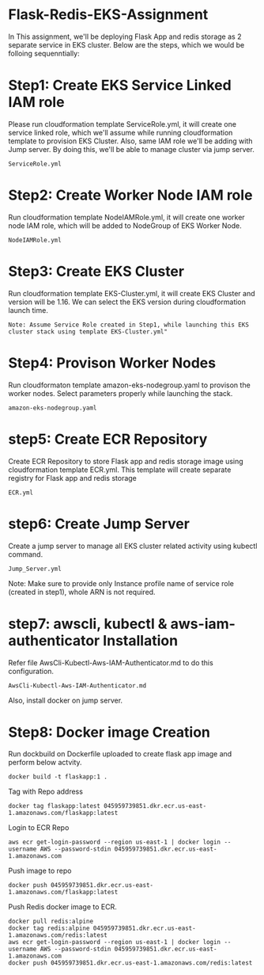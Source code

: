 # Flask-Redis-EKS-Assignment

In This assignment, we'll be deploying Flask App and redis storage as 2 separate service in EKS cluster.
Below are the steps, which we would be folloing sequenntially:

Step1: Create EKS Service Linked IAM role
========================================

Please run cloudformation template ServiceRole.yml, it will create one service linked role, which we'll assume while running cloudformation template to provision EKS Cluster.
Also, same IAM role we'll be adding with Jump server. By doing this, we'll be able to manage cluster via jump server.

```
ServiceRole.yml
```
Step2: Create Worker Node IAM role
=================================

Run cloudformation template NodeIAMRole.yml, it will create one worker node IAM role, which will be added to NodeGroup of EKS Worker Node.
```
NodeIAMRole.yml
```
Step3: Create EKS Cluster
=========================

Run cloudformation template EKS-Cluster.yml, it will create EKS Cluster and version will be 1.16. We can select the EKS version during cloudformation launch time.
```
Note: Assume Service Role created in Step1, while launching this EKS cluster stack using template EKS-Cluster.yml"
```
Step4: Provison Worker Nodes
============================
Run cloudformaton template amazon-eks-nodegroup.yaml to provison the worker nodes. Select parameters properly while launching the stack.
```
amazon-eks-nodegroup.yaml
```
step5: Create ECR Repository
============================

Create ECR Repository to store Flask app and redis storage image using cloudformation template ECR.yml. This template will create separate registry for Flask app and redis storage
```
ECR.yml
```
step6: Create Jump Server 
==========================

Create a jump server to manage all EKS cluster related activity using kubectl command.
```
Jump_Server.yml
```
Note: Make sure to provide only Instance profile name of service role (created in step1), whole ARN is not required.

step7: awscli, kubectl & aws-iam-authenticator Installation 
==========================================================

Refer file AwsCli-Kubectl-Aws-IAM-Authenticator.md to do this configuration.
```
AwsCli-Kubectl-Aws-IAM-Authenticator.md
```
Also, install docker on jump server. 

Step8: Docker image Creation
============================

Run dockbuild on Dockerfile uploaded to create flask app image and perform below actvity.
```
docker build -t flaskapp:1 .
```
Tag with Repo address
```
docker tag flaskapp:latest 045959739851.dkr.ecr.us-east-1.amazonaws.com/flaskapp:latest
```
Login to ECR Repo
```
aws ecr get-login-password --region us-east-1 | docker login --username AWS --password-stdin 045959739851.dkr.ecr.us-east-1.amazonaws.com
```
Push image to repo
```
docker push 045959739851.dkr.ecr.us-east-1.amazonaws.com/flaskapp:latest
```
Push Redis docker image to ECR.
```
docker pull redis:alpine
docker tag redis:alpine 045959739851.dkr.ecr.us-east-1.amazonaws.com/redis:latest
aws ecr get-login-password --region us-east-1 | docker login --username AWS --password-stdin 045959739851.dkr.ecr.us-east-1.amazonaws.com
docker push 045959739851.dkr.ecr.us-east-1.amazonaws.com/redis:latest
```
